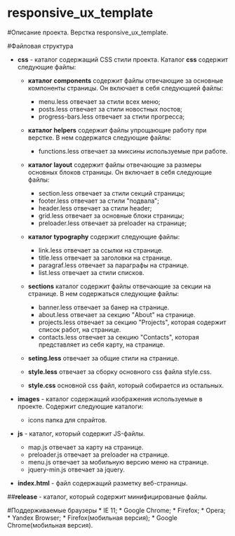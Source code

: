 # responsive_ux_template

#Описание проекта.
	Верстка responsive_ux_template.

#Файловая структура
* **css** - каталог содержащий CSS стили проекта. Каталог **css** содержит следующие файлы:
	- **каталог components** содержит файлы отвечающие за основные компоненты страницы. 
		Он включает в себя следующией файлы:
		+ menu.less отвечает за стили всех меню;
		+ posts.less отвечает за стили новостных постов;
		+ progress-bars.less отвечает за стили прогресса;
		
	- **каталог helpers** содержит файлы упрощающие работу при верстке.
		В нем содержатся следующие файлы:
		+ functions.less отвечает за миксины используемые при работе.
		
	- **каталог layout** содержит файлы отвечающие за размеры основных блоков страницы.
		Он включает в себя следующие файлы:
		+ section.less отвечает за стили секций страницы;
		+ footer.less отвечает за стили "подвала";
		+ header.less отвечает за стили header;
		+ grid.less отвечает за основные блоки страницы;
		+ preloader.less отвечает за preloader на странице;
		
	- **каталог typography** cодержит следующие файлы:
		+ link.less отвечает за ссылки на странице.
		+ title.less отвечает за заголовки на странице.
		+ paragraf.less отвечает за параграфы на странице.
		+ list.less отвечает за стили списков.
		
	- **sections** каталог содержит файлы отвечающие за секции на странице. В нем содержаться следующие файлы:
		+ banner.less отвечает за банер на странице.
		+ about.less отвечает за секцию "About" на странице.
		+ projects.less отвечает за секцию "Projects", которая содержит список работ, на странице.
		+ contacts.less отвечает за секцию "Contacts", которая представляет из себя карту, на странице.
		
	- **seting.less** отвечает за общие стили на странице.
	- **style.less** отвечает за сборку основного css файла style.css.
	- **style.css** основной css файл, который собирается из остальных.
		
* **images** - каталог содержащий изображения используемые в проекте. 
	Содержит следующие каталоги:
	- icons папка для спрайтов.
	
* **js** - каталог, который содержит JS-файлы.
	- map.js отвечает за карту на странице.
	- preloader.js отвечает за preloader на странице.
	- menu.js отвечает за мобильную версию меню на странице.
	- jquery-min.js отвечает за jquery.

* **index.html** - файл содержащий разметку веб-страницы.

##**release** - каталог, который содержит минифицированые файлы.

#Поддерживаемые браузеры
	* IE 11;
	* Google Chrome;
	* Firefox;
	* Opera;
	* Yandex Browser;
	* Firefox(мобильная версия);
	* Google Chrome(мобильная версия).
